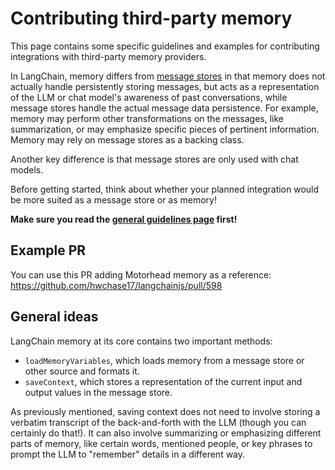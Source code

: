 # Contributing third-party memory

This page contains some specific guidelines and examples for contributing integrations with third-party memory providers.

In LangChain, memory differs from [message stores](.github/contributing/integrations/MESSAGE_STORES.md) in that memory does not actually handle persistently storing messages, but acts as a representation of the LLM or chat model's awareness of past conversations, while message stores handle the actual message data persistence. For example, memory may perform other transformations on the messages, like summarization, or may emphasize specific pieces of pertinent information. Memory may rely on message stores as a backing class.

Another key difference is that message stores are only used with chat models.

Before getting started, think about whether your planned integration would be more suited as a message store or as memory!

**Make sure you read the [general guidelines page](.github/contributing/INTEGRATIONS.md) first!**

## Example PR

You can use this PR adding Motorhead memory as a reference: https://github.com/hwchase17/langchainjs/pull/598

## General ideas

LangChain memory at its core contains two important methods:

- `loadMemoryVariables`, which loads memory from a message store or other source and formats it.
- `saveContext`, which stores a representation of the current input and output values in the message store.

As previously mentioned, saving context does not need to involve storing a verbatim transcript of the back-and-forth with the LLM (though you can certainly do that!). It can also involve summarizing or emphasizing different parts of memory, like certain words, mentioned people, or key phrases to prompt the LLM to "remember" details in a different way.
